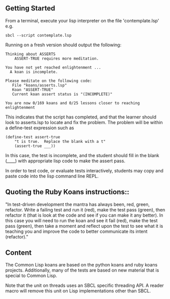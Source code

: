 Getting Started
---------------

From a terminal, execute your lisp interpreter on the file 'contemplate.lsp' e.g.

    sbcl --script contemplate.lsp

Running on a fresh version should output the following:

```
Thinking about ASSERTS
    ASSERT-TRUE requires more meditation.

You have not yet reached enlightenment ...
  A koan is incomplete.

Please meditate on the following code:
   File "koans/asserts.lsp"
   Koan "ASSERT-TRUE"
   Current koan assert status is "(INCOMPLETE)"

You are now 0/169 koans and 0/25 lessons closer to reaching enlightenment
```

This indicates that the script has completed, and that the learner should look
to asserts.lsp to locate and fix the problem.  The problem will be within 
a define-test expression such as

    (define-test assert-true
        "t is true.  Replace the blank with a t"
        (assert-true ___))

In this case, the test is incomplete, and the student should fill 
in the blank (____) with appropriate lisp code to make the assert pass.


In order to test code, or evaluate tests interactively, students may copy
and paste code into the lisp command line REPL.

Quoting the Ruby Koans instructions::
-------------------------------------

   "In test-driven development the mantra has always been, red, green, 
refactor. Write a failing test and run it (red), make the test pass (green),
then refactor it (that is look at the code and see if you can make it any
better). In this case you will need to run the koan and see it fail (red), make
the test pass (green), then take a moment and reflect upon the test to see what
it is teaching you and improve the code to better communicate its
intent (refactor)."

Content
-------

The Common Lisp koans are based on the python koans and ruby koans projects.
Additionally, many of the tests are based on new material that is special
to Common Lisp.

Note that the unit on threads uses an SBCL specific threading API.  A reader
macro will remove this unit on Lisp implementations other than SBCL.
